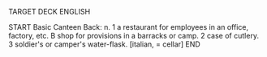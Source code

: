TARGET DECK
ENGLISH

START
Basic
Canteen
Back: n. 1 a restaurant for employees in an office, factory, etc. B shop for provisions in a barracks or camp. 2 case of cutlery. 3 soldier's or camper's water-flask. [italian, = cellar]
END
